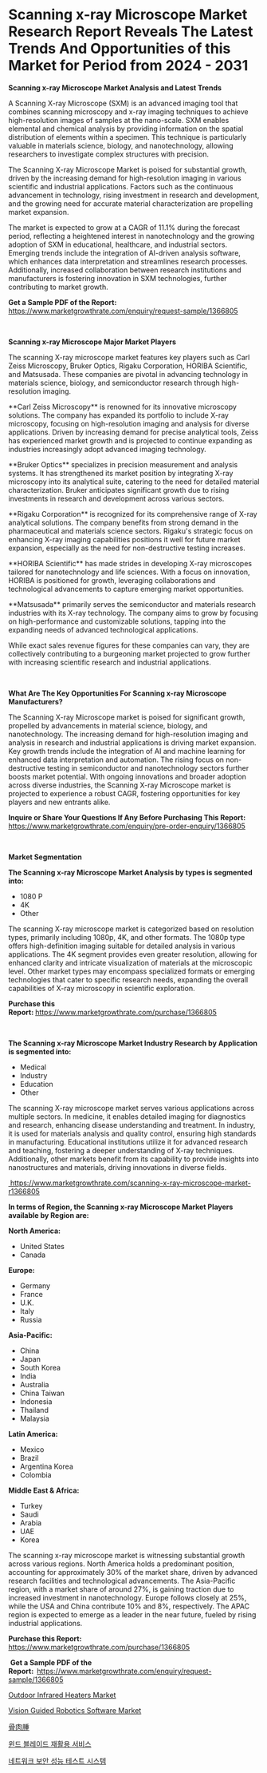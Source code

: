 <p><h1>Scanning x-ray Microscope Market Research Report Reveals The Latest Trends And Opportunities of this Market for Period from 2024 - 2031</h1></p><p><strong>Scanning x-ray Microscope Market Analysis and Latest Trends</strong></p>
<p><p>A Scanning X-ray Microscope (SXM) is an advanced imaging tool that combines scanning microscopy and x-ray imaging techniques to achieve high-resolution images of samples at the nano-scale. SXM enables elemental and chemical analysis by providing information on the spatial distribution of elements within a specimen. This technique is particularly valuable in materials science, biology, and nanotechnology, allowing researchers to investigate complex structures with precision. </p><p>The Scanning X-ray Microscope Market is poised for substantial growth, driven by the increasing demand for high-resolution imaging in various scientific and industrial applications. Factors such as the continuous advancement in technology, rising investment in research and development, and the growing need for accurate material characterization are propelling market expansion. </p><p>The market is expected to grow at a CAGR of 11.1% during the forecast period, reflecting a heightened interest in nanotechnology and the growing adoption of SXM in educational, healthcare, and industrial sectors. Emerging trends include the integration of AI-driven analysis software, which enhances data interpretation and streamlines research processes. Additionally, increased collaboration between research institutions and manufacturers is fostering innovation in SXM technologies, further contributing to market growth.</p></p>
<p><strong>Get a Sample PDF of the Report:&nbsp;</strong> <a href="https://www.marketgrowthrate.com/enquiry/request-sample/1366805">https://www.marketgrowthrate.com/enquiry/request-sample/1366805</a></p>
<p>&nbsp;</p>
<p><strong>Scanning x-ray Microscope Major Market Players</strong></p>
<p><p>The scanning X-ray microscope market features key players such as Carl Zeiss Microscopy, Bruker Optics, Rigaku Corporation, HORIBA Scientific, and Matsusada. These companies are pivotal in advancing technology in materials science, biology, and semiconductor research through high-resolution imaging.</p><p>**Carl Zeiss Microscopy** is renowned for its innovative microscopy solutions. The company has expanded its portfolio to include X-ray microscopy, focusing on high-resolution imaging and analysis for diverse applications. Driven by increasing demand for precise analytical tools, Zeiss has experienced market growth and is projected to continue expanding as industries increasingly adopt advanced imaging technology.</p><p>**Bruker Optics** specializes in precision measurement and analysis systems. It has strengthened its market position by integrating X-ray microscopy into its analytical suite, catering to the need for detailed material characterization. Bruker anticipates significant growth due to rising investments in research and development across various sectors.</p><p>**Rigaku Corporation** is recognized for its comprehensive range of X-ray analytical solutions. The company benefits from strong demand in the pharmaceutical and materials science sectors. Rigaku's strategic focus on enhancing X-ray imaging capabilities positions it well for future market expansion, especially as the need for non-destructive testing increases.</p><p>**HORIBA Scientific** has made strides in developing X-ray microscopes tailored for nanotechnology and life sciences. With a focus on innovation, HORIBA is positioned for growth, leveraging collaborations and technological advancements to capture emerging market opportunities.</p><p>**Matsusada** primarily serves the semiconductor and materials research industries with its X-ray technology. The company aims to grow by focusing on high-performance and customizable solutions, tapping into the expanding needs of advanced technological applications.</p><p>While exact sales revenue figures for these companies can vary, they are collectively contributing to a burgeoning market projected to grow further with increasing scientific research and industrial applications.</p></p>
<p>&nbsp;</p>
<p><strong>What Are The Key Opportunities For Scanning x-ray Microscope Manufacturers?</strong></p>
<p><p>The Scanning X-ray Microscope market is poised for significant growth, propelled by advancements in material science, biology, and nanotechnology. The increasing demand for high-resolution imaging and analysis in research and industrial applications is driving market expansion. Key growth trends include the integration of AI and machine learning for enhanced data interpretation and automation. The rising focus on non-destructive testing in semiconductor and nanotechnology sectors further boosts market potential. With ongoing innovations and broader adoption across diverse industries, the Scanning X-ray Microscope market is projected to experience a robust CAGR, fostering opportunities for key players and new entrants alike.</p></p>
<p><strong>Inquire or Share Your Questions If Any Before Purchasing This Report:</strong> <a href="https://www.marketgrowthrate.com/enquiry/pre-order-enquiry/1366805">https://www.marketgrowthrate.com/enquiry/pre-order-enquiry/1366805</a></p>
<p>&nbsp;</p>
<p><strong>Market Segmentation</strong></p>
<p><strong>The Scanning x-ray Microscope Market Analysis by types is segmented into:</strong></p>
<p><ul><li>1080 P</li><li>4K</li><li>Other</li></ul></p>
<p><p>The scanning X-ray microscope market is categorized based on resolution types, primarily including 1080p, 4K, and other formats. The 1080p type offers high-definition imaging suitable for detailed analysis in various applications. The 4K segment provides even greater resolution, allowing for enhanced clarity and intricate visualization of materials at the microscopic level. Other market types may encompass specialized formats or emerging technologies that cater to specific research needs, expanding the overall capabilities of X-ray microscopy in scientific exploration.</p></p>
<p><strong>Purchase this Report:&nbsp;</strong><a href="https://www.marketgrowthrate.com/purchase/1366805">https://www.marketgrowthrate.com/purchase/1366805</a></p>
<p>&nbsp;</p>
<p><strong>The Scanning x-ray Microscope Market Industry Research by Application is segmented into:</strong></p>
<p><ul><li>Medical</li><li>Industry</li><li>Education</li><li>Other</li></ul></p>
<p><p>The scanning X-ray microscope market serves various applications across multiple sectors. In medicine, it enables detailed imaging for diagnostics and research, enhancing disease understanding and treatment. In industry, it is used for materials analysis and quality control, ensuring high standards in manufacturing. Educational institutions utilize it for advanced research and teaching, fostering a deeper understanding of X-ray techniques. Additionally, other markets benefit from its capability to provide insights into nanostructures and materials, driving innovations in diverse fields.</p></p>
<p><a href="https://www.marketgrowthrate.com/scanning-x-ray-microscope-market-r1366805">&nbsp;https://www.marketgrowthrate.com/scanning-x-ray-microscope-market-r1366805</a></p>
<p><strong>In terms of Region, the Scanning x-ray Microscope Market Players available by Region are:</strong></p>
<p>
    <p> <strong> North America: </strong>
        <ul>
            <li>United States</li>
            <li>Canada</li>
        </ul>
        </p> 
    <p> <strong> Europe: </strong>
        <ul>
            <li>Germany</li>
            <li>France</li>
            <li>U.K.</li>
            <li>Italy</li>
            <li>Russia</li>
        </ul>
        </p> 
    <p> <strong> Asia-Pacific: </strong>
        <ul>
            <li>China</li>
            <li>Japan</li>
            <li>South Korea</li>
            <li>India</li>
            <li>Australia</li>
            <li>China Taiwan</li>
            <li>Indonesia</li>
            <li>Thailand</li>
            <li>Malaysia</li>
        </ul>
        </p> 
    <p> <strong> Latin America: </strong>
        <ul>
            <li>Mexico</li>
            <li>Brazil</li>
            <li>Argentina Korea</li>
            <li>Colombia</li>
        </ul>
        </p> 
    <p> <strong> Middle East & Africa: </strong>
        <ul>
            <li>Turkey</li>
            <li>Saudi</li>
            <li>Arabia</li>
            <li>UAE</li>
            <li>Korea</li>
        </ul>
    </p>
    </p>
<p><p>The scanning x-ray microscope market is witnessing substantial growth across various regions. North America holds a predominant position, accounting for approximately 30% of the market share, driven by advanced research facilities and technological advancements. The Asia-Pacific region, with a market share of around 27%, is gaining traction due to increased investment in nanotechnology. Europe follows closely at 25%, while the USA and China contribute 10% and 8%, respectively. The APAC region is expected to emerge as a leader in the near future, fueled by rising industrial applications.</p></p>
<p><strong>Purchase this Report: </strong><a href="https://www.marketgrowthrate.com/purchase/1366805">https://www.marketgrowthrate.com/purchase/1366805</a></p>
<p>&nbsp;<strong>Get a Sample PDF of the Report:&nbsp;&nbsp;</strong><a href="https://www.marketgrowthrate.com/enquiry/request-sample/1366805">https://www.marketgrowthrate.com/enquiry/request-sample/1366805</a></p>
<p><strong></strong></p>
<p><p><a href="https://github.com/ashepherd82/Market-Research-Report-List-6/blob/main/outdoor-infrared-heaters-market.md">Outdoor Infrared Heaters Market</a></p><p><a href="https://www.linkedin.com/pulse/what-innovations-shaping-vision-guided-robotics-software-ctbvf?trackingId=vkGcxdGkQw%2BGolIU7%2FtgAg%3D%3D">Vision Guided Robotics Software Market</a></p><p><a href="https://medium.com/@opalkilback2023/%E3%82%B0%E3%83%AD%E3%83%BC%E3%83%90%E3%83%AB%E3%81%AA%E9%AA%A8%E8%82%89%E8%85%AB%E5%B8%82%E5%A0%B4%E3%81%AE%E5%8B%95%E5%90%91%E3%81%A8%E5%9C%B0%E5%9F%9F%E5%88%A5-%E3%82%BF%E3%82%A4%E3%83%97-%E9%AB%84%E5%86%85%E9%AA%A8%E8%82%89%E8%85%AB-%E7%9A%AE%E8%B3%AA%E5%91%A8%E5%9B%B2%E9%AA%A8%E8%82%89%E8%85%AB-%E9%AA%A8%E5%A4%96%E9%AA%A8%E8%82%89%E8%85%AB-%E3%81%8A%E3%82%88%E3%81%B3%E7%94%A8%E9%80%94-%E7%97%85%E9%99%A2-%E3%82%AF%E3%83%AA%E3%83%8B%E3%83%83%E3%82%AF-%E3%81%9D%E3%81%AE%E4%BB%96-%E3%81%AE%E6%88%90%E9%95%B7%E6%A9%9F%E4%BC%9A%E3%81%AE%E8%A9%95%E4%BE%A1-7e52d49879fb?postPublishedType=repub">骨肉腫</a></p><p><a href="https://medium.com/@laurance99/%EB%B0%94%EB%9E%8C%EB%82%A0%EA%B0%9C-%EC%9E%AC%ED%99%9C%EC%9A%A9-%EC%84%9C%EB%B9%84%EC%8A%A4-%EC%8B%9C%EC%9E%A5-%EB%B3%B4%EA%B3%A0%EC%84%9C-%EC%A0%9C%ED%92%88-%EC%9C%A0%ED%98%95-%EA%B8%B0%EA%B3%84%EC%A0%81-%EC%9E%AC%ED%99%9C%EC%9A%A9-%EC%97%B4-%EC%9E%AC%ED%99%9C%EC%9A%A9-%ED%99%94%ED%95%99-%EC%9E%AC%ED%99%9C%EC%9A%A9-%EC%B5%9C%EC%A2%85-%EC%9A%A9%EB%8F%84-%ED%83%84%EC%86%8C-%EC%84%AC%EC%9C%A0-%EC%9C%A0%EB%A6%AC-%EC%84%AC%EC%9C%A0-%EA%B8%B0%ED%83%80-%EB%82%A0%EA%B0%9C-%EC%86%8C%EC%9E%AC-%EB%B0%8F-%EC%A7%80%EC%97%AD-2024-2031-d6e2dca1e04a?postPublishedType=repub">윈드 블레이드 재활용 서비스</a></p><p><a href="https://medium.com/@laurance99/%EB%84%A4%ED%8A%B8%EC%9B%8C%ED%81%AC-%EB%B3%B4%EC%95%88-%EC%84%B1%EB%8A%A5-%ED%85%8C%EC%8A%A4%ED%8A%B8-%EC%8B%9C%EC%8A%A4%ED%85%9C-%EC%8B%9C%EC%9E%A5-%EC%8B%AC%EC%B8%B5-%EB%B6%84%EC%84%9D-%ED%8A%B8%EB%A0%8C%EB%93%9C-%EC%8B%9C%EC%9E%A5-%EC%84%B8%EB%B6%84%ED%99%94-%EB%B0%8F-%EA%B2%BD%EC%9F%81-%EB%B6%84%EC%84%9D-c8b4311f9b4a?postPublishedType=repub">네트워크 보안 성능 테스트 시스템</a></p></p>